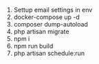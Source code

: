 1. Settup email settings in env
2. docker-compose up -d
3. composer dump-autoload
4. php artisan migrate
5. npm i
6. npm run build
7. php artisan schedule:run
